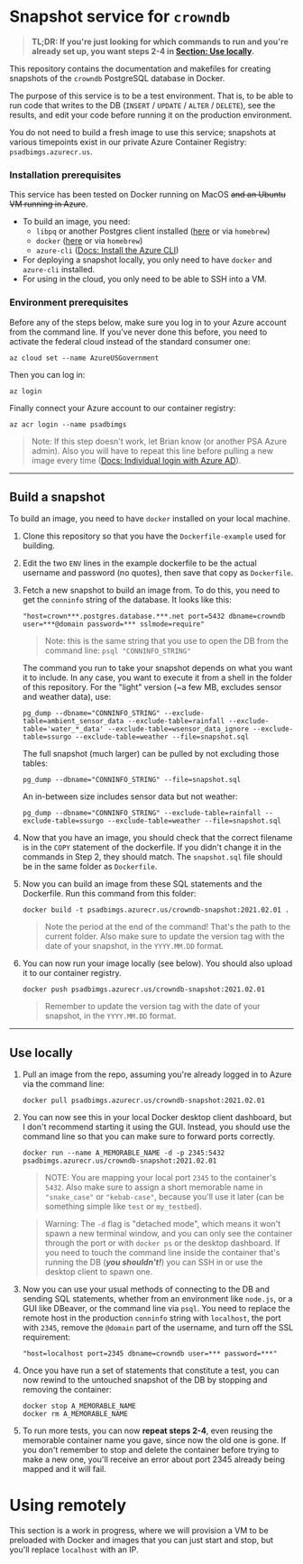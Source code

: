 # Snapshot service for `crowndb`

> **TL;DR: If you're just looking for which commands to run and you're already set up, you want steps 2-4 in [Section: Use locally](#use-locally).**

This repository contains the documentation and makefiles for creating snapshots of the `crowndb` PostgreSQL database in Docker. 

The purpose of this service is to be a test environment. That is, to be able to run code that writes to the DB (`INSERT` / `UPDATE` / `ALTER` / `DELETE`), see the results, and edit your code before running it on the production environment.

You do not need to build a fresh image to use this service; snapshots at various timepoints exist in our private Azure Container Registry: `psadbimgs.azurecr.us`.

### Installation prerequisites
This service has been tested on Docker running on MacOS ~~and an Ubuntu VM running in Azure~~. 

 - To build an image, you need: 
   - `libpq` or another Postgres client installed ([here](https://www.postgresql.org/download/) or via `homebrew`)
   - `docker` ([here](https://docs.docker.com/get-docker/) or via `homebrew`)
   - `azure-cli` ([Docs: Install the Azure CLI](https://docs.microsoft.com/en-us/cli/azure/install-azure-cli))
 - For deploying a snapshot locally, you only need to have `docker` and `azure-cli` installed.
 - For using in the cloud, you only need to be able to SSH into a VM.

### Environment prerequisites
Before any of the steps below, make sure you log in to your Azure account from the command line. If you've never done this before, you need to activate the federal cloud instead of the standard consumer one:

    az cloud set --name AzureUSGovernment

Then you can log in:

    az login

Finally connect your Azure account to our container registry:

    az acr login --name psadbimgs

> Note: If this step doesn't work, let Brian know (or another PSA Azure admin). Also you will have to repeat this line before pulling a new image every time ([Docs: Individual login with Azure AD](https://docs.microsoft.com/en-us/azure/container-registry/container-registry-authentication#individual-login-with-azure-ad)).

---

## Build a snapshot

To build an image, you need to have `docker` installed on your local machine. 

1. Clone this repository so that you have the `Dockerfile-example` used for building.

2. Edit the two `ENV` lines in the example dockerfile to be the actual username and password (no quotes), then save that copy as `Dockerfile`.

3. Fetch a new snapshot to build an image from. To do this, you need to get the `conninfo` string of the database. It looks like this: 
    
       "host=crown***.postgres.database.***.net port=5432 dbname=crowndb user=***@domain password=*** sslmode=require"
   > Note: this is the same string that you use to open the DB from the command line: `psql "CONNINFO_STRING"`

   The command you run to take your snapshot depends on what you want it to include. In any case, you want to execute it from a shell in the folder of this repository. For the "light" version (~a few MB, excludes sensor and weather data), use:

       pg_dump --dbname="CONNINFO_STRING" --exclude-table=ambient_sensor_data --exclude-table=rainfall --exclude-table='water_*_data' --exclude-table=wsensor_data_ignore --exclude-table=ssurgo --exclude-table=weather --file=snapshot.sql

    The full snapshot (much larger) can be pulled by not excluding those tables:

       pg_dump --dbname="CONNINFO_STRING" --file=snapshot.sql

    An in-between size includes sensor data but not weather:

       pg_dump --dbname="CONNINFO_STRING" --exclude-table=rainfall --exclude-table=ssurgo --exclude-table=weather --file=snapshot.sql

4. Now that you have an image, you should check that the correct filename is in the `COPY` statement of the dockerfile. If you didn't change it in the commands in Step 2, they should match. The `snapshot.sql` file should be in the same folder as `Dockerfile`.

5. Now you can build an image from these SQL statements and the Dockerfile. Run this command from this folder:

       docker build -t psadbimgs.azurecr.us/crowndb-snapshot:2021.02.01 .
       
    > Note the period at the end of the command! That's the path to the current folder. Also make sure to update the version tag with the date of your snapshot, in the `YYYY.MM.DD` format.

6. You can now run your image locally (see below). You should also upload it to our container registry.

       docker push psadbimgs.azurecr.us/crowndb-snapshot:2021.02.01

    > Remember to update the version tag with the date of your snapshot, in the `YYYY.MM.DD` format.

---

## Use locally

1. Pull an image from the repo, assuming you're already logged in to Azure via the command line:

       docker pull psadbimgs.azurecr.us/crowndb-snapshot:2021.02.01

2. You can now see this in your local Docker desktop client dashboard, but I don't recommend starting it using the GUI. Instead, you should use the command line so that you can make sure to forward ports correctly.

       docker run --name A_MEMORABLE_NAME -d -p 2345:5432 psadbimgs.azurecr.us/crowndb-snapshot:2021.02.01

    > NOTE: You are mapping your local port `2345` to the container's `5432`. Also make sure to assign a short memorable name in `"snake_case"` or `"kebab-case"`, because you'll use it later (can be something simple like `test` or `my_testbed`).

    > Warning: The `-d` flag is "detached mode", which means it won't spawn a new terminal window, and you can only see the container through the port or with `docker ps` or the desktop dashboard. If you need to touch the command line inside the container that's running the DB (***you shouldn't!***) you can SSH in or use the desktop client to spawn one.

3. Now you can use your usual methods of connecting to the DB and sending SQL statements, whether from an environment like `node.js`, or a GUI like DBeaver, or the command line via `psql`. You need to replace the remote host in the production `conninfo` string with `localhost`, the port with `2345`, remove the `@domain` part of the username, and turn off the SSL requirement:

       "host=localhost port=2345 dbname=crowndb user=*** password=***"

4. Once you have run a set of statements that constitute a test, you can now rewind to the untouched snapshot of the DB by stopping and removing the container:

       docker stop A_MEMORABLE_NAME
       docker rm A_MEMORABLE_NAME

5. To run more tests, you can now **repeat steps 2-4**, even reusing the memorable container name you gave, since now the old one is gone. If you don't remember to stop and delete the container before trying to make a new one, you'll receive an error about port 2345 already being mapped and it will fail.


# Using remotely

This section is a work in progress, where we will provision a VM to be preloaded with Docker and images that you can just start and stop, but you'll replace `localhost` with an IP.